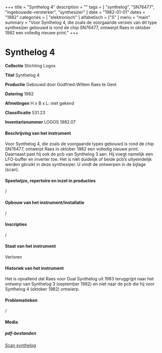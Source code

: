 ﻿+++
title = "Synthelog 4"
description = ""
tags = [ "synthelog", "SN76477", "ingebouwde-versterker", "synthesizer"
]
date = "1982-01-01"
dates = "1982"
categories = [ "elektronisch"
]
alfabetisch = ["S"
]
menu = "main"
summary = "Voor Synthelog 4, die zoals de voorgaande versies van dit type synthesizer gebouwd is rond de chip SN76477, ontwerpt Raes in oktober 1982 een volledig nieuwe print."
+++

# Synthelog 4


**Collectie**
Stichting Logos

**Titel**
Synthelog 4

**Productie**
Gebouwd door Godfried-Willem Raes te Gent

**Datering**
1982

**Afmetingen**
H x B x L: niet gekend

**Classificatie**
531.23

**Inventarisnummer**
LOGOS 1982.07

#### Beschrijving van het instrument
Voor Synthelog 4, die zoals de voorgaande types gebouwd is rond de  chip SN76477, ontwerpt Raes in oktober 1982 een volledig nieuwe print. Daarnaast past hij ook de pcb van Synthelog 3 aan. Hij voegt namelijk een LFO-buffer en inverter toe. Het is niet duidelijk of beide pcb’s uityeindelijk werden gbruikt in deze synthesizer. U vindt de ontwerpen in de bijlage (scan).

#### Speelwijze, repertoire en inzet in producties
/

#### Opbouw van het instrument/installatie
/

#### Inscripties
/
#### Staat van het instrument
Verloren

#### Historiek van het instrument
Het is opvallend dat Raes voor Dual Synthelog uit 1983 teruggrijpt naar het ontwerp van Synthelog 3 (september 1982) en niet naar de pcb die hij voor Synthelog 4 (oktober 1982) ontwierp. 

#### Problematieken
/

#### Media

##### pdf-bestanden
[Scan synthelog ](/logoscollectie/pdf/Synthelog4/Scan%20synthelog%204.pdf)
